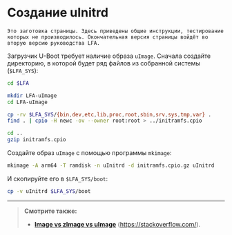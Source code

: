 # Создание uInitrd

```admonish warning title="Внимание"
Это заготовка страницы. Здесь приведены общие инструкции, тестирование которых не производилось. Окончательная версия страницы войдёт во вторую версию руководства LFA.
```

Загрузчик U-Boot требует наличие образа `uImage`. Сначала создайте директорию, в которой будет ряд файлов из собранной системы (`$LFA_SYS`):

```bash
cd $LFA

mkdir LFA-uImage
cd LFA-uImage

cp -rv $LFA_SYS/{bin,dev,etc,lib,proc,root,sbin,srv,sys,tmp,var} .
find . | cpio -H newc -ov --owner root:root > ../initramfs.cpio

cd ..
gzip initramfs.cpio
```

Создайте образ `uImage` с помощью программы `mkimage`:

```bash
mkimage -A arm64 -T ramdisk -n uInitrd -d initramfs.cpio.gz uInitrd
```

И скопируйте его в `$LFA_SYS/boot`:

```bash
cp -v uInitrd $LFA_SYS/boot
```

---

> **Смотрите также:**
>
> - [**Image vs zImage vs uImage**](https://stackoverflow.com/questions/22322304/image-vs-zimage-vs-uimage) (<https://stackoverflow.com/>).
